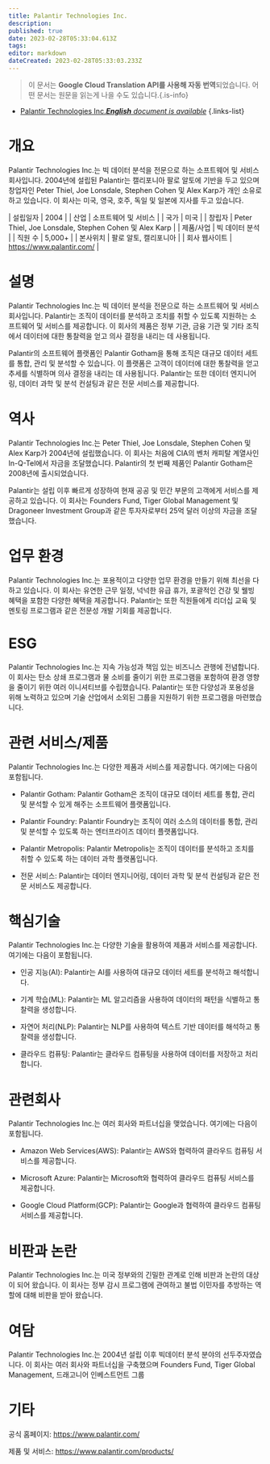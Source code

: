 ```yaml
---
title: Palantir Technologies Inc.
description: 
published: true
date: 2023-02-28T05:33:04.613Z
tags: 
editor: markdown
dateCreated: 2023-02-28T05:33:03.233Z
---
```


> 이 문서는 **Google Cloud Translation API를 사용해 자동 번역**되었습니다.
어떤 문서는 원문을 읽는게 나을 수도 있습니다.{.is-info}



- [Palantir Technologies Inc.***English** document is available*](/en/Knowledge-base/Dictionary/Company/palantir-technologies-inc-)
{.links-list}


# 개요

Palantir Technologies Inc.는 빅 데이터 분석을 전문으로 하는 소프트웨어 및 서비스 회사입니다. 2004년에 설립된 Palantir는 캘리포니아 팔로 알토에 기반을 두고 있으며 창업자인 Peter Thiel, Joe Lonsdale, Stephen Cohen 및 Alex Karp가 개인 소유로 하고 있습니다. 이 회사는 미국, 영국, 호주, 독일 및 일본에 지사를 두고 있습니다.

| 설립일자 | 2004 |
| 산업 | 소프트웨어 및 서비스 |
| 국가 | 미국 |
| 창립자 | Peter Thiel, Joe Lonsdale, Stephen Cohen 및 Alex Karp |
| 제품/사업 | 빅 데이터 분석 |
| 직원 수 | 5,000+ |
| 본사위치 | 팔로 알토, 캘리포니아 |
| 회사 웹사이트 | https://www.palantir.com/ |

# 설명

Palantir Technologies Inc.는 빅 데이터 분석을 전문으로 하는 소프트웨어 및 서비스 회사입니다. Palantir는 조직이 데이터를 분석하고 조치를 취할 수 있도록 지원하는 소프트웨어 및 서비스를 제공합니다. 이 회사의 제품은 정부 기관, 금융 기관 및 기타 조직에서 데이터에 대한 통찰력을 얻고 의사 결정을 내리는 데 사용됩니다.

Palantir의 소프트웨어 플랫폼인 Palantir Gotham을 통해 조직은 대규모 데이터 세트를 통합, 관리 및 분석할 수 있습니다. 이 플랫폼은 고객이 데이터에 대한 통찰력을 얻고 추세를 식별하며 의사 결정을 내리는 데 사용됩니다. Palantir는 또한 데이터 엔지니어링, 데이터 과학 및 분석 컨설팅과 같은 전문 서비스를 제공합니다.

# 역사

Palantir Technologies Inc.는 Peter Thiel, Joe Lonsdale, Stephen Cohen 및 Alex Karp가 2004년에 설립했습니다. 이 회사는 처음에 CIA의 벤처 캐피탈 계열사인 In-Q-Tel에서 자금을 조달했습니다. Palantir의 첫 번째 제품인 Palantir Gotham은 2008년에 출시되었습니다.

Palantir는 설립 이후 빠르게 성장하여 현재 공공 및 민간 부문의 고객에게 서비스를 제공하고 있습니다. 이 회사는 Founders Fund, Tiger Global Management 및 Dragoneer Investment Group과 같은 투자자로부터 25억 달러 이상의 자금을 조달했습니다.

# 업무 환경

Palantir Technologies Inc.는 포용적이고 다양한 업무 환경을 만들기 위해 최선을 다하고 있습니다. 이 회사는 유연한 근무 일정, 넉넉한 유급 휴가, 포괄적인 건강 및 웰빙 혜택을 포함한 다양한 혜택을 제공합니다. Palantir는 또한 직원들에게 리더십 교육 및 멘토링 프로그램과 같은 전문성 개발 기회를 제공합니다.

# ESG

Palantir Technologies Inc.는 지속 가능성과 책임 있는 비즈니스 관행에 전념합니다. 이 회사는 탄소 상쇄 프로그램과 물 소비를 줄이기 위한 프로그램을 포함하여 환경 영향을 줄이기 위한 여러 이니셔티브를 수립했습니다. Palantir는 또한 다양성과 포용성을 위해 노력하고 있으며 기술 산업에서 소외된 그룹을 지원하기 위한 프로그램을 마련했습니다.

# 관련 서비스/제품

Palantir Technologies Inc.는 다양한 제품과 서비스를 제공합니다. 여기에는 다음이 포함됩니다.

- Palantir Gotham: Palantir Gotham은 조직이 대규모 데이터 세트를 통합, 관리 및 분석할 수 있게 해주는 소프트웨어 플랫폼입니다.

- Palantir Foundry: Palantir Foundry는 조직이 여러 소스의 데이터를 통합, 관리 및 분석할 수 있도록 하는 엔터프라이즈 데이터 플랫폼입니다.

- Palantir Metropolis: Palantir Metropolis는 조직이 데이터를 분석하고 조치를 취할 수 있도록 하는 데이터 과학 플랫폼입니다.

- 전문 서비스: Palantir는 데이터 엔지니어링, 데이터 과학 및 분석 컨설팅과 같은 전문 서비스도 제공합니다.

# 핵심기술

Palantir Technologies Inc.는 다양한 기술을 활용하여 제품과 서비스를 제공합니다. 여기에는 다음이 포함됩니다.

- 인공 지능(AI): Palantir는 AI를 사용하여 대규모 데이터 세트를 분석하고 해석합니다.

- 기계 학습(ML): Palantir는 ML 알고리즘을 사용하여 데이터의 패턴을 식별하고 통찰력을 생성합니다.

- 자연어 처리(NLP): Palantir는 NLP를 사용하여 텍스트 기반 데이터를 해석하고 통찰력을 생성합니다.

- 클라우드 컴퓨팅: Palantir는 클라우드 컴퓨팅을 사용하여 데이터를 저장하고 처리합니다.

# 관련회사

Palantir Technologies Inc.는 여러 회사와 파트너십을 맺었습니다. 여기에는 다음이 포함됩니다.

- Amazon Web Services(AWS): Palantir는 AWS와 협력하여 클라우드 컴퓨팅 서비스를 제공합니다.

- Microsoft Azure: Palantir는 Microsoft와 협력하여 클라우드 컴퓨팅 서비스를 제공합니다.

- Google Cloud Platform(GCP): Palantir는 Google과 협력하여 클라우드 컴퓨팅 서비스를 제공합니다.

# 비판과 논란

Palantir Technologies Inc.는 미국 정부와의 긴밀한 관계로 인해 비판과 논란의 대상이 되어 왔습니다. 이 회사는 정부 감시 프로그램에 관여하고 불법 이민자를 추방하는 역할에 대해 비판을 받아 왔습니다.

# 여담

Palantir Technologies Inc.는 2004년 설립 이후 빅데이터 분석 분야의 선두주자였습니다. 이 회사는 여러 회사와 파트너십을 구축했으며 Founders Fund, Tiger Global Management, 드래고니어 인베스트먼트 그룹

# 기타

공식 홈페이지: https://www.palantir.com/

제품 및 서비스: https://www.palantir.com/products/